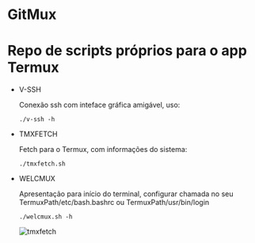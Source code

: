 # GitMux
# Repo de scripts próprios para o app Termux


- V-SSH

  Conexão ssh com inteface gráfica amigável, uso:

      ./v-ssh -h


- TMXFETCH

  Fetch para o Termux, com informações do sistema:
  
      ./tmxfetch.sh


- WELCMUX
  
  Apresentação para início do terminal, configurar chamada 
  no seu TermuxPath/etc/bash.bashrc ou TermuxPath/usr/bin/login

      ./welcmux.sh -h

  ![tmxfetch](https://github.com/Tk0082/giTmux/assets/105382833/0dbf980d-1360-4154-9a27-09702b8def75)

